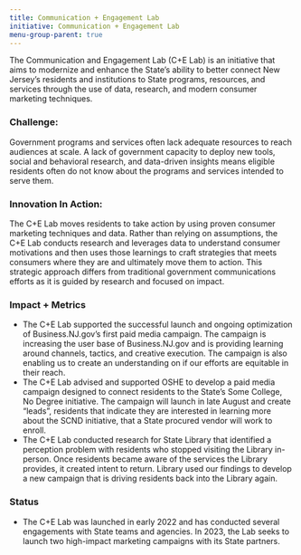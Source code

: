 ```yaml
---
title: Communication + Engagement Lab
initiative: Communication + Engagement Lab
menu-group-parent: true
---
```


The Communication and Engagement Lab (C+E Lab) is an initiative that aims to modernize and enhance the State’s ability to better connect New Jersey’s residents and institutions to State programs, resources, and services through the use of data, research, and modern consumer marketing techniques.

### Challenge:
 Government programs and services often lack adequate resources to reach audiences at scale. A lack of government capacity to deploy new tools, social and behavioral research, and data-driven insights means eligible residents often do not know about the programs and services intended to serve them.

### Innovation In Action:
 The C+E Lab moves residents to take action by using proven consumer marketing techniques and data. Rather than relying on assumptions, the C+E Lab conducts research and leverages data to understand consumer motivations and then uses those learnings to craft strategies that meets consumers where they are and ultimately move them to action. This strategic approach differs from traditional government communications efforts as it is guided by research and focused on impact.

### Impact + Metrics

- The C+E Lab supported the successful launch and ongoing optimization of Business.NJ.gov’s first paid media campaign. The campaign is increasing the user base of Business.NJ.gov and is providing learning around channels, tactics, and creative execution. The campaign is also enabling us to create an understanding on if our efforts are equitable in their reach.
- The C+E Lab advised and supported OSHE to develop a paid media campaign designed to connect residents to the State’s Some College, No Degree initiative. The campaign will launch in late August and create “leads”, residents that indicate they are interested in learning more about the SCND initiative, that a State procured vendor will work to enroll.
- The C+E Lab conducted research for State Library that identified a perception problem with residents who stopped visiting the Library in-person. Once residents became aware of the services the Library provides, it created intent to return. Library used our findings to develop a new campaign that is driving residents back into the Library again.

### Status

- The C+E Lab was launched in early 2022 and has conducted several engagements with State teams and agencies. In 2023, the Lab seeks to launch two high-impact marketing campaigns with its State partners.

